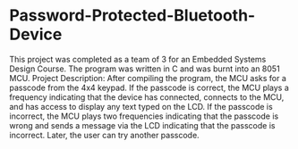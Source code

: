 # Password-Protected-Bluetooth-Device
This project was completed as a team of 3 for an Embedded Systems Design Course. The program was written in C and was burnt into an 8051 MCU.
Project Description: After compiling the program, the MCU asks for a passcode from the 4x4 keypad. If the passcode is correct, the MCU plays a frequency indicating that the device has connected, connects to the MCU, and has access to display any text typed on the LCD. If the passcode is incorrect, the MCU plays two frequencies indicating that the passcode is wrong and sends a message via the LCD indicating that the passcode is incorrect. Later, the user can try another passcode. 
